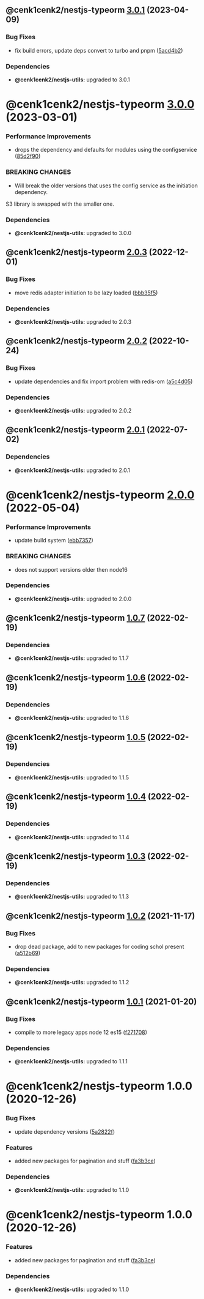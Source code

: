 ## @cenk1cenk2/nestjs-typeorm [3.0.1](https://github.com/cenk1cenk2/nestjs-tools/compare/@cenk1cenk2/nestjs-typeorm@3.0.0...@cenk1cenk2/nestjs-typeorm@3.0.1) (2023-04-09)


### Bug Fixes

* fix build errors, update deps convert to turbo and pnpm ([5acd4b2](https://github.com/cenk1cenk2/nestjs-tools/commit/5acd4b2c5d35b192e0d6154ad66b51cb1279183e))





### Dependencies

* **@cenk1cenk2/nestjs-utils:** upgraded to 3.0.1

# @cenk1cenk2/nestjs-typeorm [3.0.0](https://github.com/cenk1cenk2/nestjs-tools/compare/@cenk1cenk2/nestjs-typeorm@2.0.3...@cenk1cenk2/nestjs-typeorm@3.0.0) (2023-03-01)


### Performance Improvements

* drops the dependency and defaults for modules using the configservice ([85d2f90](https://github.com/cenk1cenk2/nestjs-tools/commit/85d2f90e65ed18dd24947dc7c9623594d22da4dd))


### BREAKING CHANGES

* Will break the older versions that uses the config service as the
initiation dependency.

S3 library is swapped with the smaller one.





### Dependencies

* **@cenk1cenk2/nestjs-utils:** upgraded to 3.0.0

## @cenk1cenk2/nestjs-typeorm [2.0.3](https://github.com/cenk1cenk2/nestjs-tools/compare/@cenk1cenk2/nestjs-typeorm@2.0.2...@cenk1cenk2/nestjs-typeorm@2.0.3) (2022-12-01)

### Bug Fixes

- move redis adapter initiation to be lazy loaded ([bbb35f5](https://github.com/cenk1cenk2/nestjs-tools/commit/bbb35f50c8b7e42d7b3d08d611188f3ca1f9e696))

### Dependencies

- **@cenk1cenk2/nestjs-utils:** upgraded to 2.0.3

## @cenk1cenk2/nestjs-typeorm [2.0.2](https://github.com/cenk1cenk2/nestjs-tools/compare/@cenk1cenk2/nestjs-typeorm@2.0.1...@cenk1cenk2/nestjs-typeorm@2.0.2) (2022-10-24)

### Bug Fixes

- update dependencies and fix import problem with redis-om ([a5c4d05](https://github.com/cenk1cenk2/nestjs-tools/commit/a5c4d05c836dadaeef4106ce19ac7c10d1dfbb12))

### Dependencies

- **@cenk1cenk2/nestjs-utils:** upgraded to 2.0.2

## @cenk1cenk2/nestjs-typeorm [2.0.1](https://github.com/cenk1cenk2/nestjs-tools/compare/@cenk1cenk2/nestjs-typeorm@2.0.0...@cenk1cenk2/nestjs-typeorm@2.0.1) (2022-07-02)

### Dependencies

- **@cenk1cenk2/nestjs-utils:** upgraded to 2.0.1

# @cenk1cenk2/nestjs-typeorm [2.0.0](https://github.com/cenk1cenk2/nestjs-tools/compare/@cenk1cenk2/nestjs-typeorm@1.0.7...@cenk1cenk2/nestjs-typeorm@2.0.0) (2022-05-04)

### Performance Improvements

- update build system ([ebb7357](https://github.com/cenk1cenk2/nestjs-tools/commit/ebb7357b5cc3f6043e5171c8e3a883d723c294d8))

### BREAKING CHANGES

- does not support versions older then node16

### Dependencies

- **@cenk1cenk2/nestjs-utils:** upgraded to 2.0.0

## @cenk1cenk2/nestjs-typeorm [1.0.7](https://github.com/cenk1cenk2/nestjs-tools/compare/@cenk1cenk2/nestjs-typeorm@1.0.6...@cenk1cenk2/nestjs-typeorm@1.0.7) (2022-02-19)

### Dependencies

- **@cenk1cenk2/nestjs-utils:** upgraded to 1.1.7

## @cenk1cenk2/nestjs-typeorm [1.0.6](https://github.com/cenk1cenk2/nestjs-tools/compare/@cenk1cenk2/nestjs-typeorm@1.0.5...@cenk1cenk2/nestjs-typeorm@1.0.6) (2022-02-19)

### Dependencies

- **@cenk1cenk2/nestjs-utils:** upgraded to 1.1.6

## @cenk1cenk2/nestjs-typeorm [1.0.5](https://github.com/cenk1cenk2/nestjs-tools/compare/@cenk1cenk2/nestjs-typeorm@1.0.4...@cenk1cenk2/nestjs-typeorm@1.0.5) (2022-02-19)

### Dependencies

- **@cenk1cenk2/nestjs-utils:** upgraded to 1.1.5

## @cenk1cenk2/nestjs-typeorm [1.0.4](https://github.com/cenk1cenk2/nestjs-tools/compare/@cenk1cenk2/nestjs-typeorm@1.0.3...@cenk1cenk2/nestjs-typeorm@1.0.4) (2022-02-19)

### Dependencies

- **@cenk1cenk2/nestjs-utils:** upgraded to 1.1.4

## @cenk1cenk2/nestjs-typeorm [1.0.3](https://github.com/cenk1cenk2/nestjs-tools/compare/@cenk1cenk2/nestjs-typeorm@1.0.2...@cenk1cenk2/nestjs-typeorm@1.0.3) (2022-02-19)

### Dependencies

- **@cenk1cenk2/nestjs-utils:** upgraded to 1.1.3

## @cenk1cenk2/nestjs-typeorm [1.0.2](https://github.com/cenk1cenk2/nestjs-tools/compare/@cenk1cenk2/nestjs-typeorm@1.0.1...@cenk1cenk2/nestjs-typeorm@1.0.2) (2021-11-17)

### Bug Fixes

- drop dead package, add to new packages for coding schol present ([a512b69](https://github.com/cenk1cenk2/nestjs-tools/commit/a512b69aed6dcaeb91113bba1d45933da5fd665c))

### Dependencies

- **@cenk1cenk2/nestjs-utils:** upgraded to 1.1.2

## @cenk1cenk2/nestjs-typeorm [1.0.1](https://github.com/cenk1cenk2/nestjs-tools/compare/@cenk1cenk2/nestjs-typeorm@1.0.0...@cenk1cenk2/nestjs-typeorm@1.0.1) (2021-01-20)

### Bug Fixes

- compile to more legacy apps node 12 es15 ([f271708](https://github.com/cenk1cenk2/nestjs-tools/commit/f27170886addb0eae7837816a45b2267fc658abe))

### Dependencies

- **@cenk1cenk2/nestjs-utils:** upgraded to 1.1.1

# @cenk1cenk2/nestjs-typeorm 1.0.0 (2020-12-26)

### Bug Fixes

- update dependency versions ([5a2822f](https://github.com/cenk1cenk2/nestjs-tools/commit/5a2822f08ccd02d55e3db562f009eada826b0521))

### Features

- added new packages for pagination and stuff ([fa3b3ce](https://github.com/cenk1cenk2/nestjs-tools/commit/fa3b3ce8aa301e791b7131ed3cd6ee6280ef0ff0))

### Dependencies

- **@cenk1cenk2/nestjs-utils:** upgraded to 1.1.0

# @cenk1cenk2/nestjs-typeorm 1.0.0 (2020-12-26)

### Features

- added new packages for pagination and stuff ([fa3b3ce](https://github.com/cenk1cenk2/nestjs-tools/commit/fa3b3ce8aa301e791b7131ed3cd6ee6280ef0ff0))

### Dependencies

- **@cenk1cenk2/nestjs-utils:** upgraded to 1.1.0

